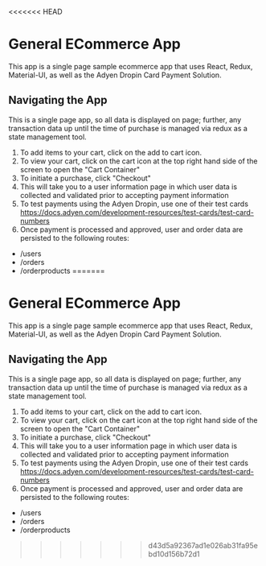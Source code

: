 <<<<<<< HEAD
# General ECommerce App

This app is a single page sample ecommerce app that uses React, Redux, Material-UI, as well as the Adyen Dropin Card Payment Solution.

## Navigating the App

This is a single page app, so all data is displayed on page; further, any transaction data up until the time of purchase is managed via redux as a state management tool.

1) To add items to your cart, click on the add to cart icon.
2) To view your cart, click on the cart icon at the top right hand side of the screen to open the "Cart Container"
3) To initiate a purchase, click "Checkout"
4) This will take you to a user information page in which user data is collected and validated prior to accepting payment information
5) To test payments using the Adyen Dropin, use one of their test cards https://docs.adyen.com/development-resources/test-cards/test-card-numbers
6) Once payment is processed and approved, user and order data are persisted to the following routes:
 - /users
 - /orders
 - /orderproducts
=======
# General ECommerce App

This app is a single page sample ecommerce app that uses React, Redux, Material-UI, as well as the Adyen Dropin Card Payment Solution. 

## Navigating the App

This is a single page app, so all data is displayed on page; further, any transaction data up until the time of purchase is managed via redux as a state management tool. 

1) To add items to your cart, click on the add to cart icon. 
2) To view your cart, click on the cart icon at the top right hand side of the screen to open the "Cart Container"
3) To initiate a purchase, click "Checkout"
4) This will take you to a user information page in which user data is collected and validated prior to accepting payment information 
5) To test payments using the Adyen Dropin, use one of their test cards https://docs.adyen.com/development-resources/test-cards/test-card-numbers 
6) Once payment is processed and approved, user and order data are persisted to the following routes:
 - /users
 - /orders
 - /orderproducts
>>>>>>> d43d5a92367ad1e026ab31fa95ebd10d156b72d1
